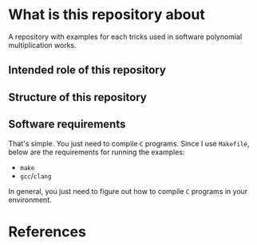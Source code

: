 
# What is this repository about
A repository with examples for each tricks used in software polynomial multiplication works.

## Intended role of this repository

## Structure of this repository

## Software requirements
That's simple. You just need to compile `C` programs.
Since I use `Makefile`, below are the requirements for running the examples:
- `make`
- `gcc`/`clang`

In general, you just need to figure out how to compile `C` programs in your environment.

# References

